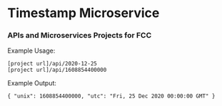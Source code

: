 # Timestamp Microservice

### APIs and Microservices Projects for FCC

Example Usage:

    [project url]/api/2020-12-25
    [project url]/api/1608854400000

Example Output:

    { "unix": 1608854400000, "utc": "Fri, 25 Dec 2020 00:00:00 GMT" }
